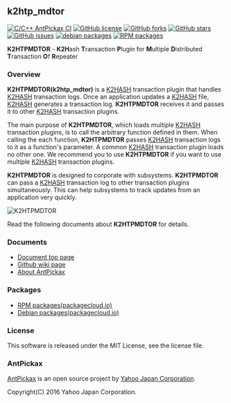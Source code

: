 k2htp_mdtor
----------
[![C/C++ AntPickax CI](https://github.com/yahoojapan/k2htp_mdtor/workflows/C/C++%20AntPickax%20CI/badge.svg)](https://github.com/yahoojapan/k2htp_mdtor/actions)
[![GitHub license](https://img.shields.io/badge/license-MIT-blue.svg)](https://raw.githubusercontent.com/yahoojapan/k2htp_mdtor/master/COPYING)
[![GitHub forks](https://img.shields.io/github/forks/yahoojapan/k2htp_mdtor.svg)](https://github.com/yahoojapan/k2htp_mdtor/network)
[![GitHub stars](https://img.shields.io/github/stars/yahoojapan/k2htp_mdtor.svg)](https://github.com/yahoojapan/k2htp_mdtor/stargazers)
[![GitHub issues](https://img.shields.io/github/issues/yahoojapan/k2htp_mdtor.svg)](https://github.com/yahoojapan/k2htp_mdtor/issues)
[![debian packages](https://img.shields.io/badge/deb-packagecloud.io-844fec.svg)](https://packagecloud.io/antpickax/stable)
[![RPM packages](https://img.shields.io/badge/rpm-packagecloud.io-844fec.svg)](https://packagecloud.io/antpickax/stable)


**K2HTPMDTOR** - **K2H**ash **T**ransaction **P**lugin for **M**ultiple **D**istributed **T**ransaction **O**f **R**epeater

### Overview

**K2HTPMDTOR(k2htp_mdtor)** is a [K2HASH](https://k2hash.antpick.ax) transaction plugin that handles [K2HASH](https://k2hash.antpick.ax) transaction logs. Once an application updates a [K2HASH](https://k2hash.antpick.ax) file, [K2HASH](https://k2hash.antpick.ax) generates a transaction log. **K2HTPMDTOR** receives it and passes it to other [K2HASH](https://k2hash.antpick.ax) transaction plugins.

The main purpose of **K2HTPMDTOR**, which loads multiple [K2HASH](https://k2hash.antpick.ax) transaction plugins, is to call the arbitrary function defined in them. When calling the each function, **K2HTPMDTOR** passes [K2HASH](https://k2hash.antpick.ax) transaction logs to it as a function's parameter. A common [K2HASH](https://k2hash.antpick.ax) transaction plugin loads no other one. We recommend you to use **K2HTPMDTOR** if you want to use multiple [K2HASH](https://k2hash.antpick.ax) transaction plugins. 

**K2HTPMDTOR** is designed to corporate with subsystems. **K2HTPMDTOR** can pass a [K2HASH](https://k2hash.antpick.ax) transaction log to other transaction plugins simultaneously. This can help subsystems to track updates from an application very quickly.  

![K2HTPMDTOR](https://k2htpmdtor.antpick.ax/images/top_k2htpmdtor.png)

Read the following documents about **K2HTPMDTOR** for details.

### Documents
  - [Document top page](https://k2htpmdtor.antpick.ax/)
  - [Github wiki page](https://github.com/yahoojapan/k2htp_mdtor/wiki)
  - [About AntPickax](https://antpick.ax/)

### Packages
  - [RPM packages(packagecloud.io)](https://packagecloud.io/antpickax/stable)
  - [Debian packages(packagecloud.io)](https://packagecloud.io/antpickax/stable)

### License
This software is released under the MIT License, see the license file.

### AntPickax
[AntPickax](https://antpick.ax/) is an open source project by [Yahoo Japan Corporation](https://about.yahoo.co.jp/info/en/company/).

Copyright(C) 2016 Yahoo Japan Corporation.

